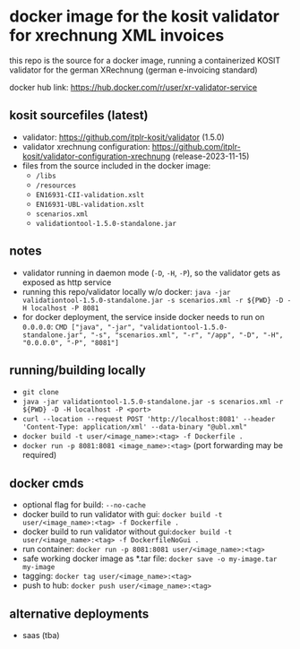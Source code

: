 # docker image for the kosit validator for xrechnung XML invoices

this repo is the source for a docker image, running a containerized KOSIT validator for the german XRechnung (german e-invoicing standard)

docker hub link: https://hub.docker.com/r/user/xr-validator-service


## kosit sourcefiles (latest)
- validator: https://github.com/itplr-kosit/validator (1.5.0)
- validator xrechnung configuration: https://github.com/itplr-kosit/validator-configuration-xrechnung (release-2023-11-15)
- files from the source included in the docker image:		
	- `/libs`	
	- `/resources`
	- `EN16931-CII-validation.xslt`
	- `EN16931-UBL-validation.xslt`
	- `scenarios.xml`
	- `validationtool-1.5.0-standalone.jar`

## notes
- validator running in daemon mode (`-D`, `-H`, `-P`), so the validator gets as exposed as http service
- running this repo/validator locally w/o docker: 
`java -jar validationtool-1.5.0-standalone.jar -s scenarios.xml -r ${PWD} -D -H localhost -P 8081`
- for docker deployment, the service inside docker needs to run on `0.0.0.0`: `CMD ["java", "-jar", "validationtool-1.5.0-standalone.jar", "-s", "scenarios.xml", "-r", "/app", "-D", "-H", "0.0.0.0", "-P", "8081"]`

## running/building locally
- `git clone`
- `java -jar validationtool-1.5.0-standalone.jar -s scenarios.xml -r ${PWD} -D -H localhost -P <port>`
- `curl --location --request POST 'http://localhost:8081' --header 'Content-Type: application/xml' --data-binary "@ubl.xml"`
- `docker build -t user/<image_name>:<tag> -f Dockerfile .`
- `docker run -p 8081:8081 <image_name>:<tag>` (port forwarding may be required)

## docker cmds
- optional flag for build: `--no-cache`
- docker build to run validator with gui: `docker build -t user/<image_name>:<tag> -f Dockerfile .`
- docker build to run validator without gui:`docker build -t user/<image_name>:<tag> -f DockerfileNoGui .`
- run container: `docker run -p 8081:8081 user/<image_name>:<tag>` 
- safe working docker image as \*.tar file: `docker save -o my-image.tar my-image`
- tagging: `docker tag user/<image_name>:<tag>`
- push to hub: `docker push user/<image_name>:<tag>`
	
## alternative deployments
- saas (tba)
